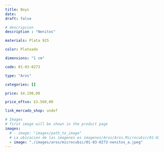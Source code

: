 ```yaml
---
title: Boys
date: 
draft: false

# descripcion
description : "Nenitos"

materials: Plata 925

color: Plateado

dimensions: "1 cm"

code: 01-03-0273

type: "Aros"

categories: []

price: $4.190,00

price_eftvo: $3.560,00

link_mercado_shop: undef

# Images
# first image will be shown in the product page
images:
  # - image: "images/path_to_image"
  # La ubicacion de las imagenes es imagenes/Aros/Aros.Microcubic/01-03-0273-boys
  - image: "./images/aros/microcubic/01-03-0273-nenitos_a.jpeg"
---
```

